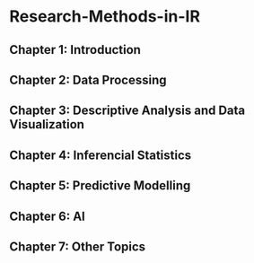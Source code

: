 # Research-Methods-in-IR

## Chapter 1: Introduction

## Chapter 2: Data Processing

## Chapter 3: Descriptive Analysis and Data Visualization

## Chapter 4: Inferencial Statistics

## Chapter 5: Predictive Modelling

## Chapter 6: AI

## Chapter 7: Other Topics
